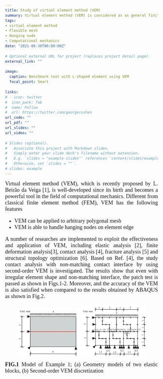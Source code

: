 ```yaml
---
title: Study of virtual element method (VEM)
summary: Virtual element method (VEM) is considered as as general finite element method because it can be used for any arbitrary polygon meshes. 
tags:
- virtual element method
- Flexible mesh
- Hanging node
- Computational mechanics
date: "2021-08-30T00:00:00Z"

# Optional external URL for project (replaces project detail page).
external_link: ""

image:
  caption: Benchmark test with L-shaped element using VEM
  focal_point: Smart

links:
# - icon: twitter
#  icon_pack: fab
#  name: Follow
#  url: https://twitter.com/georgecushen
url_code: ""
url_pdf: ""
url_slides: ""
url_video: ""

# Slides (optional).
#   Associate this project with Markdown slides.
#   Simply enter your slide deck's filename without extension.
#   E.g. `slides = "example-slides"` references `content/slides/example-slides.md`.
#   Otherwise, set `slides = ""`.
# slides: example
---
```

<font size="4" font face = "Times New Roman">
<DIV align="justify">
  Virtual element method (VEM), which is recently proposed by L. Beirão da Veiga [1], is well-developed since its birth and becomes a powerful tool in the field of computational mechanics. Different from classical finite element method (FEM), VEM has the following features
  <ul>
  <li> VEM can be applied to arbitrary polygonal mesh </li>
  <li> VEM is able to handle hanging nodes on element edge </li>
  </ul>  
A number of researches are implemented to  exploit the effectiveness and application of VEM, including elastic analysis [2], finite deformation analysis[3], contact analysis [4], fracture analysis [5] and structural topology optimization [6]. Based on Ref. [4], the study contact analysis with non-matching contact interface by using second-order VEM is investigated. The results show that even with irregular element shape and non-matching interface, the patch test is passed as shown in Figs.1-2. Moreover, and the accuracy of the VEM is also satisfied when compared to the results obtained by ABAQUS as shown in Fig.2.

<figure class="half" style="display:flex; align-items: flex-end">
  <img src="VEM-2.png" style ="width: 50%; height: 50%"> 
  <img src="VEM-3.png" style ="width: 50%; height: 50%"> 
</figure>
  <DIV align="justify">
    <b>FIG.1</b> Model of Example 1; (a) Geometry models of two elastic blocks, (b) Second-order VEM discretization
  </DIV>
</DIV> 


